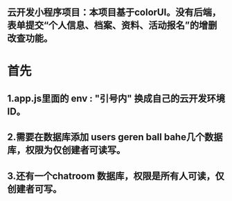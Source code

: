 ## 云开发小程序项目：本项目基于colorUI。没有后端，表单提交“个人信息、档案、资料、活动报名”的增删改查功能。 ##

# 首先 #
## 1.app.js里面的 env : "引号内" 换成自己的云开发环境ID。 ##
## 2.需要在数据库添加 users geren ball bahe几个数据库，权限为仅创建者可读写。 ##
## 3.还有一个chatroom 数据库，权限是所有人可读，仅创建者可写。 ##
